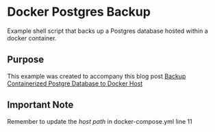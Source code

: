 # Docker Postgres Backup
Example shell script that backs up a Postgres database hosted within a docker container.

## Purpose
This example was created to accompany this blog post [Backup Containerized Postgre Database to Docker Host](https://peaketl.com/backup-containerized-postgre-database-to-docker-host/)

## Important Note
Remember to update the *host path* in docker-compose.yml line 11
